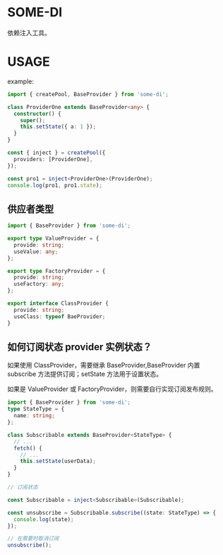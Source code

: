 # SOME-DI

依赖注入工具。

# USAGE

example:

```ts
import { createPool, BaseProvider } from 'some-di';

class ProviderOne extends BaseProvider<any> {
  constructor() {
    super();
    this.setState({ a: 1 });
  }
}

const { inject } = createPool({
  providers: [ProviderOne],
});

const pro1 = inject<ProviderOne>(ProviderOne);
console.log(pro1, pro1.state);
```

## 供应者类型

```ts
import { BaseProvider } from 'some-di';

export type ValueProvider = {
  provide: string;
  useValue: any;
};

export type FactoryProvider = {
  provide: string;
  useFactory: any;
};

export interface ClassProvider {
  provide: string;
  useClass: typeof BaeProvider;
}


```

## 如何订阅状态 provider 实例状态？

如果使用 ClassProvider，需要继承 BaseProvider,BaseProvider 内置 subscribe 方法提供订阅；setState 方法用于设置状态。

如果是 ValueProvider 或 FactoryProvider，则需要自行实现订阅发布规则。

```ts
import { BaseProvider } from 'some-di';
type StateType = {
  name: string;
};

class Subscribable extends BaseProvider<StateType> {
  // ...
  fetch() {
    // ...
    this.setState(userData);
  }
}

// 订阅状态

const Subscribable = inject<Subscribable>(Subscribable);

const unsubscribe = Subscribable.subscribe((state: StateType) => {
  console.log(state);
});

// 在需要时取消订阅
unsubscribe();
```
